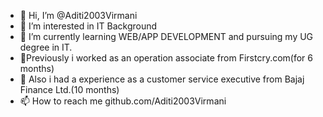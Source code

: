 - 👋 Hi, I’m @Aditi2003Virmani
- 👀 I’m interested in IT Background
- 🌱 I’m currently learning WEB/APP DEVELOPMENT and pursuing my UG degree in IT.
- 🏢Previously i worked as an operation associate from Firstcry.com(for 6 months)
- 🏢 Also i had a experience as a customer service executive from Bajaj Finance Ltd.(10 months)
- 📫 How to reach me github.com/Aditi2003Virmani


<!---
Aditi2003Virmani/Aditi2003Virmani is a ✨ special ✨ repository because its `README.md` (this file) appears on your GitHub profile.
You can click the Preview link to take a look at your changes.
--->
